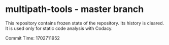 # multipath-tools - master branch

This repository contains frozen state of the repository.
Its history is cleared. It is used only for static code
analysis with Codacy.

Commit Time: 1702711952